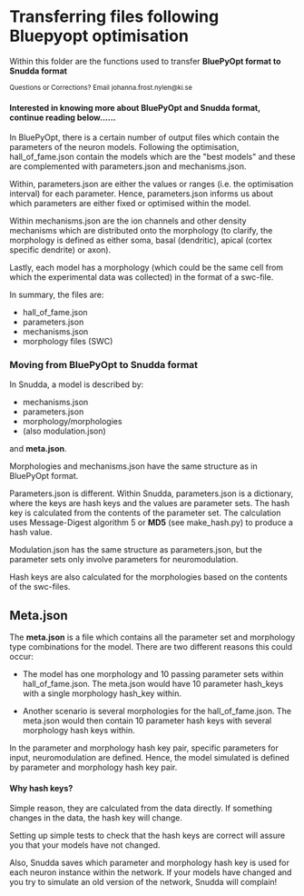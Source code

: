 # Transferring files following Bluepyopt optimisation



Within this folder are the functions used to transfer **BluePyOpt format
to Snudda format**

<p><small> Questions or Corrections? Email johanna.frost.nylen@ki.se </small></p>


#### Interested in knowing more about BluePyOpt and Snudda format, continue reading below......


In BluePyOpt, there is a certain number of output files which contain
the parameters of the neuron models.
Following the optimisation, hall_of_fame.json contain the models which 
are the "best models" and these are complemented with parameters.json 
and mechanisms.json. 

Within, parameters.json are either the values or ranges (i.e. the optimisation
interval) for each parameter. Hence, parameters.json informs us about
which parameters are either fixed or optimised within the model.

Within mechanisms.json are the ion channels and other density mechanisms which 
are distributed onto the morphology (to clarify, the morphology is defined as
either soma, basal (dendritic), apical (cortex specific dendrite) or axon).

Lastly, each model has a morphology (which could be the same cell from which
the experimental data was collected) in the format of a swc-file.

In summary, the files are:

* hall_of_fame.json
* parameters.json
* mechanisms.json
* morphology files (SWC)

### Moving from BluePyOpt to Snudda format

In Snudda, a model is described by:

* mechanisms.json
* parameters.json
* morphology/morphologies
* (also modulation.json)

and **meta.json**.

Morphologies and mechanisms.json have the same structure as in BluePyOpt format.

Parameters.json is different. Within Snudda, parameters.json is a dictionary,
where the keys are hash keys and the values are parameter sets. 
The hash key is calculated from the contents of the parameter set. The calculation
uses Message-Digest algorithm 5 or **MD5** (see make_hash.py) to produce
a hash value. 

Modulation.json has the same structure as parameters.json, but the parameter
sets only involve parameters for neuromodulation.

Hash keys are also calculated for the morphologies based on the contents of the
swc-files.

## Meta.json 
The **meta.json** is a file which contains all the parameter set and morphology type
combinations for the model. There are two different reasons this could occur:

* The model has one morphology and 10 passing parameter sets within hall_of_fame.json.
  The meta.json would have 10 parameter hash_keys with a single morphology hash_key within.

* Another scenario is several morphologies for the hall_of_fame.json. The meta.json
  would then contain 10 parameter hash keys with several morphology hash keys
  within. 

In the parameter and morphology hash key pair, specific parameters for input,
neuromodulation are defined. Hence, the model simulated is defined by
parameter and morphology hash key pair. 

#### Why hash keys?

Simple reason, they are calculated from the data directly. If something changes in
the data, the hash key will change.

Setting up simple tests to check that the hash keys are correct will
assure you that your models have not changed.

Also, Snudda saves which parameter and morphology hash key is used for each
neuron instance within the network. If your models have changed and you try to 
simulate an old version of the network, Snudda will complain! 



